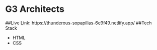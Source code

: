# G3 Architects
##Live Link:
https://thunderous-sopapillas-6e9f49.netlify.app/
##Tech Stack
- HTML
- CSS

